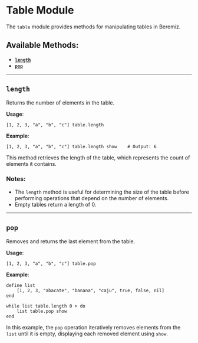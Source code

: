# Table Module

The `table` module provides methods for manipulating tables in Beremiz.

## Available Methods:

- [**`length`**](#length)
- [**`pop`**](#pop)

---

## `length`

Returns the number of elements in the table.

**Usage**:

```beremiz
[1, 2, 3, "a", "b", "c"] table.length
```

**Example**:

```beremiz
[1, 2, 3, "a", "b", "c"] table.length show    # Output: 6
```

This method retrieves the length of the table, which represents the count of elements it contains.

### Notes:

- The `length` method is useful for determining the size of the table before performing operations that depend on the number of elements.
- Empty tables return a length of 0.

---

## `pop`

Removes and returns the last element from the table.

**Usage**:

```beremiz
[1, 2, 3, "a", "b", "c"] table.pop
```

**Example**:

```beremiz
define list
    [1, 2, 3, "abacate", "banana", "caju", true, false, nil]
end

while list table.length 0 > do
    list table.pop show
end
```

In this example, the `pop` operation iteratively removes elements from the `list` until it is empty, displaying each removed element using `show`.
```
